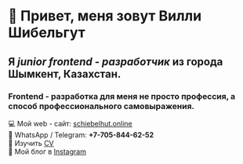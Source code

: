 # 👋 Привет, меня зовут **Вилли Шибельгут**
## Я *junior frontend - разработчик* из города Шымкент, Казахстан.
### Frontend - разработка для меня не просто профессия, а способ профессионального самовыражения. 

💻 Мой web - сайт: [schiebelhut.online](https://schiebelhut.online)  
🤙 WhatsApp / Telegram: **+7-705-844-62-52**  
📄 Изучить [CV](https://schiebelhut.online)  
💬 Мой блог в [Instagram](https://www.instagram.com/schiebelhut.developer/?hl=ru)   

